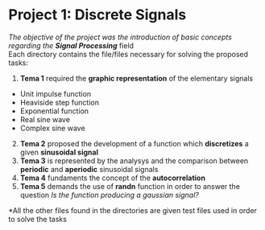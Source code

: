 # Project 1: **Discrete Signals**
*The objective of the project was the introduction of basic concepts regarding the **Signal Processing*** field\
Each directory contains the file/files necessary for solving the proposed tasks:
1. **Tema 1** required the **graphic representation** of the elementary signals 
* Unit impulse function
* Heaviside step function
* Exponential function
* Real sine wave
* Complex sine wave
2. **Tema 2** proposed the development of a function which **discretizes** a given **sinusoidal signal**
3. **Tema 3** is represented by the analysys and the comparison between **periodic** and **aperiodic** sinusoidal signals
4. **Tema 4** fundaments the concept of the **autocorrelation**
5. **Tema 5** demands the use of **randn** function in order to answer the question *Is the function producing a gaussian signal?*

*All the other files found in the directories are given test files used in order to solve the tasks
